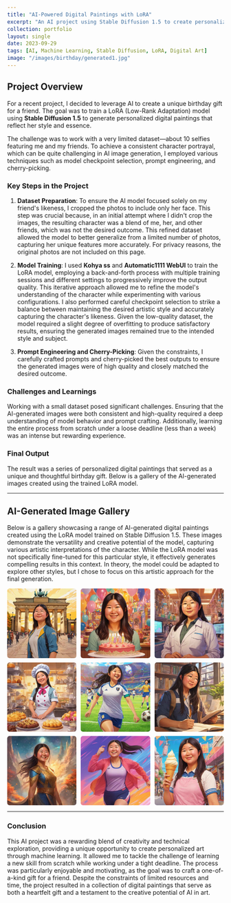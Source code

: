 ```yaml
---
title: "AI-Powered Digital Paintings with LoRA"
excerpt: "An AI project using Stable Diffusion 1.5 to create personalized digital paintings for a birthday gift."
collection: portfolio
layout: single
date: 2023-09-29
tags: [AI, Machine Learning, Stable Diffusion, LoRA, Digital Art]
image: "/images/birthday/generated1.jpg"
---
```


## Project Overview

For a recent project, I decided to leverage AI to create a unique birthday gift for a friend. The goal was to train a LoRA (Low-Rank Adaptation) model using **Stable Diffusion 1.5** to generate personalized digital paintings that reflect her style and essence.

The challenge was to work with a very limited dataset—about 10 selfies featuring me and my friends. To achieve a consistent character portrayal, which can be quite challenging in AI image generation, I employed various techniques such as model checkpoint selection, prompt engineering, and cherry-picking.

### Key Steps in the Project

1. **Dataset Preparation**: To ensure the AI model focused solely on my friend's likeness, I cropped the photos to include only her face. This step was crucial because, in an initial attempt where I didn't crop the images, the resulting character was a blend of me, her, and other friends, which was not the desired outcome. This refined dataset allowed the model to better generalize from a limited number of photos, capturing her unique features more accurately. For privacy reasons, the original photos are not included on this page.
   
2. **Model Training**: I used **Kohya ss** and **Automatic1111 WebUI** to train the LoRA model, employing a back-and-forth process with multiple training sessions and different settings to progressively improve the output quality. This iterative approach allowed me to refine the model's understanding of the character while experimenting with various configurations. I also performed careful checkpoint selection to strike a balance between maintaining the desired artistic style and accurately capturing the character's likeness. Given the low-quality dataset, the model required a slight degree of overfitting to produce satisfactory results, ensuring the generated images remained true to the intended style and subject.

3. **Prompt Engineering and Cherry-Picking**: Given the constraints, I carefully crafted prompts and cherry-picked the best outputs to ensure the generated images were of high quality and closely matched the desired outcome.

### Challenges and Learnings

Working with a small dataset posed significant challenges. Ensuring that the AI-generated images were both consistent and high-quality required a deep understanding of model behavior and prompt crafting. Additionally, learning the entire process from scratch under a loose deadline (less than a week) was an intense but rewarding experience.

### Final Output

The result was a series of personalized digital paintings that served as a unique and thoughtful birthday gift. Below is a gallery of the AI-generated images created using the trained LoRA model.

---

## AI-Generated Image Gallery

Below is a gallery showcasing a range of AI-generated digital paintings created using the LoRA model trained on Stable Diffusion 1.5. These images demonstrate the versatility and creative potential of the model, capturing various artistic interpretations of the character. While the LoRA model was not specifically fine-tuned for this particular style, it effectively generates compelling results in this context. In theory, the model could be adapted to explore other styles, but I chose to focus on this artistic approach for the final generation.

<div class="gallery">
  <!-- AI Generated Images -->
  <a href="/images/birthday/generated1.jpg">
    <img src="/images/birthday/generated1.jpg" alt="AI Generated Image 1" style="width:100%">
  </a>
  <a href="/images/birthday/generated2.jpg">
    <img src="/images/birthday/generated2.jpg" alt="AI Generated Image 2" style="width:100%">
  </a>
  <a href="/images/birthday/generated3.jpg">
    <img src="/images/birthday/generated3.jpg" alt="AI Generated Image 3" style="width:100%">
  </a>
  <a href="/images/birthday/generated4.jpg">
    <img src="/images/birthday/generated4.jpg" alt="AI Generated Image 4" style="width:100%">
  </a>
  <a href="/images/birthday/generated5.jpg">
    <img src="/images/birthday/generated5.jpg" alt="AI Generated Image 5" style="width:100%">
  </a>
  <a href="/images/birthday/generated6.jpg">
    <img src="/images/birthday/generated6.jpg" alt="AI Generated Image 6" style="width:100%">
  </a>
  <a href="/images/birthday/generated7.jpg">
    <img src="/images/birthday/generated7.jpg" alt="AI Generated Image 7" style="width:100%">
  </a>
  <a href="/images/birthday/generated8.jpg">
    <img src="/images/birthday/generated8.jpg" alt="AI Generated Image 8" style="width:100%">
  </a>
  <a href="/images/birthday/generated9.jpg">
    <img src="/images/birthday/generated9.jpg" alt="AI Generated Image 9" style="width:100%">
  </a>
</div>

<style>
.gallery {
  display: flex;
  flex-wrap: wrap;
  gap: 10px;
}

.gallery a, .gallery .video-item {
  flex: 1 1 calc(33% - 10px);
  box-sizing: border-box;
  display: block;
  overflow: hidden;
  border-radius: 5px;
  transition: transform 0.3s ease;
}

.gallery a:hover, .gallery .video-item:hover {
  transform: scale(1.05);
}

.gallery img {
  width: 100%;
  height: auto;
  display: block;
  border-radius: 5px;
}
</style>

---

### Conclusion

This AI project was a rewarding blend of creativity and technical exploration, providing a unique opportunity to create personalized art through machine learning. It allowed me to tackle the challenge of learning a new skill from scratch while working under a tight deadline. The process was particularly enjoyable and motivating, as the goal was to craft a one-of-a-kind gift for a friend. Despite the constraints of limited resources and time, the project resulted in a collection of digital paintings that serve as both a heartfelt gift and a testament to the creative potential of AI in art.
